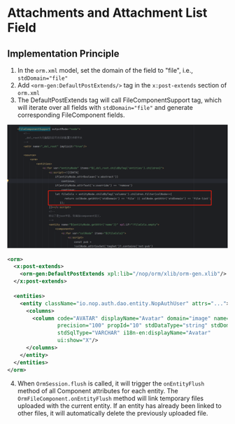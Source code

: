 # Attachments and Attachment List Field

## Implementation Principle

1. In the `orm.xml` model, set the domain of the field to "file", i.e., `stdDomain="file"`
2. Add `<orm-gen:DefaultPostExtends/>` tag in the `x:post-extends` section of `orm.xml`
3. The DefaultPostExtends tag will call FileComponentSupport tag, which will iterate over all fields with `stdDomain="file"` and generate corresponding FileComponent fields.

![Attachment Component Example](images/file-component.png)

```xml
<orm>
  <x:post-extends>
    <orm-gen:DefaultPostExtends xpl:lib="/nop/orm/xlib/orm-gen.xlib"/>
  </x:post-extends>

  <entities>
    <entity className="io.nop.auth.dao.entity.NopAuthUser" attrs="...">
      <columns>
        <column code="AVATAR" displayName="Avatar" domain="image" name="avatar"
                precision="100" propId="10" stdDataType="string" stdDomain="file"
                stdSqlType="VARCHAR" i18n-en:displayName="Avatar"
                ui:show="X"/>
      </columns>
    </entity>
  </entities>
</orm>
```

4. When `OrmSession.flush` is called, it will trigger the `onEntityFlush` method of all Component attributes for each entity. The `OrmFileComponent.onEntityFlush` method will link temporary files uploaded with the current entity. If an entity has already been linked to other files, it will automatically delete the previously uploaded file.
